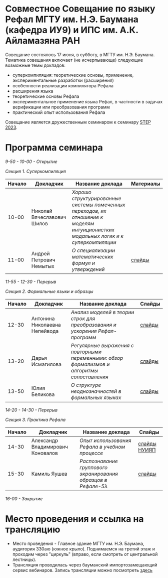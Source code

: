 # Совместное Совещание по языку Рефал МГТУ им. Н.Э. Баумана (кафедра ИУ9) и ИПС им. А.К. Айламазяна РАН

Совещание состоялось 17 июня, в субботу, в МГТУ им. Н.Э. Баумана. Тематика совещания включает (не исчерпывающе) следующие возможные темы докладов:
- суперкомпиляция: теоретические основы, применение, экспериментальные разработки (расширения) 
- особенности реализации компилятора Рефала
- расширения языка
- теоретические основы Рефала 
- экспериментальное применение языка Рефал, в частности в задачах верификации или преобразования программ
- практический опыт использования Рефала

Совещание является дружественным семинаром к семинару [STEP 2023](https://persons.iis.nsk.su/en/STEP-2023).

# Программа семинара

_9-50 - 10-00 - Открытие_

_Секция 1. Суперкомпиляция_

|Начало| Докладчик | Название доклада | Материалы |
|-|-----------|------------------|---------- |
10-00| Николай Вячеславович Шилов | *Хорошо структурированные системы помеченных переходов, их отношение к моделям интуиционистких модальных логик и к суперкомпиляции* | |
11-00| Андрей Петрович Немытых | *О специализации математических формул и утверждений* | [слайды](https://github.com/bmstu-iu9/JointRefal/blob/main/slides2023/Nemytykh_seminar-MVTU-2023_version_19-06-2023.pdf) |

_11-55 - 12-30 - Перерыв_

_Секция 2. Формальные языки и образцы_

|Начало| Докладчик | Название доклада | Слайды |
|-|-----------|------------------|---------- |
12-30| Антонина Николаевна Непейвода | *Анализ моделей в теории строк для преобразования и ускорения Рефал-программ* | [слайды](https://github.com/bmstu-iu9/JointRefal/blob/main/slides2023/BMSTU%2BPSI-2023_Nepeivoda.pdf) |
13-20| Дарья Исмагилова | *Регулярные выражения с повторными переменными: обзор формализмов и алгоритмы сопоставления* | [слайды](https://github.com/bmstu-iu9/JointRefal/blob/main/slides2023/Ismagilova.pdf) |
13-50| Юлия Беликова | *О структуре неоднозначностей в формальных языках* | [слайды](https://github.com/bmstu-iu9/JointRefal/blob/main/slides2023/belikova_ambiguity.pdf) |

_14-20 - 14-30 - Перерыв_

_Секция 3. Практика Рефала_

|Начало| Докладчик | Название доклада | Слайды |
|-|-----------|------------------|---------- |
14-30| Александр Владимирович Коновалов | *Опыт использования Рефала в учебном процессе* | [слайды](https://github.com/bmstu-iu9/JointRefal/blob/main/slides2023/%D0%98%D1%81%D0%BF%D0%BE%D0%BB%D1%8C%D0%B7%D0%BE%D0%B2%D0%B0%D0%BD%D0%B8%D0%B5%20%D0%A0%D0%B5%D1%84%D0%B0%D0%BB%D0%B0%20%D0%B2%20%D1%83%D1%87%D0%B5%D0%B1%D0%BD%D0%BE%D0%BC%20%D0%BF%D1%80%D0%BE%D1%86%D0%B5%D1%81%D1%81%D0%B5.pdf) [НУИЯП](https://github.com/bmstu-iu9/JointRefal/blob/main/slides2023/%D0%A0%D0%90%D0%AF%D0%9F%20%D0%9B%D0%B5%D0%BA%D1%86%D0%B8%D1%8F%204.%20%D0%9D%D0%A3%D0%98%D0%AF%D0%9F.pdf) |
15-30| Камиль Яушев | *Распознавание группового экранирования образцов в Рефале-5λ* | [слайды](https://github.com/bmstu-iu9/JointRefal/blob/main/slides2023/Yaushev.pdf) |

_16-00 - Закрытие_

# Место проведения и ссылка на трансляцию

- Место проведения - Главное здание МГТУ им. Н.Э. Баумана, аудитория 330aю (южное крыло). Поднимаемся на третий этаж и проходим через "циркуль" (вправо, если смотреть от центральной лестницы).
- Трансляция проводилась через бауманский импортозамещающий сервис вебинаров. Запись трансляции можно посмотреть [здесь](https://webinar6.bmstu.ru/playback/presentation/2.0/playback.html?meetingId=fae03079d72058bb2bffd9ee355d6a6a0888d435-1686986190503)
